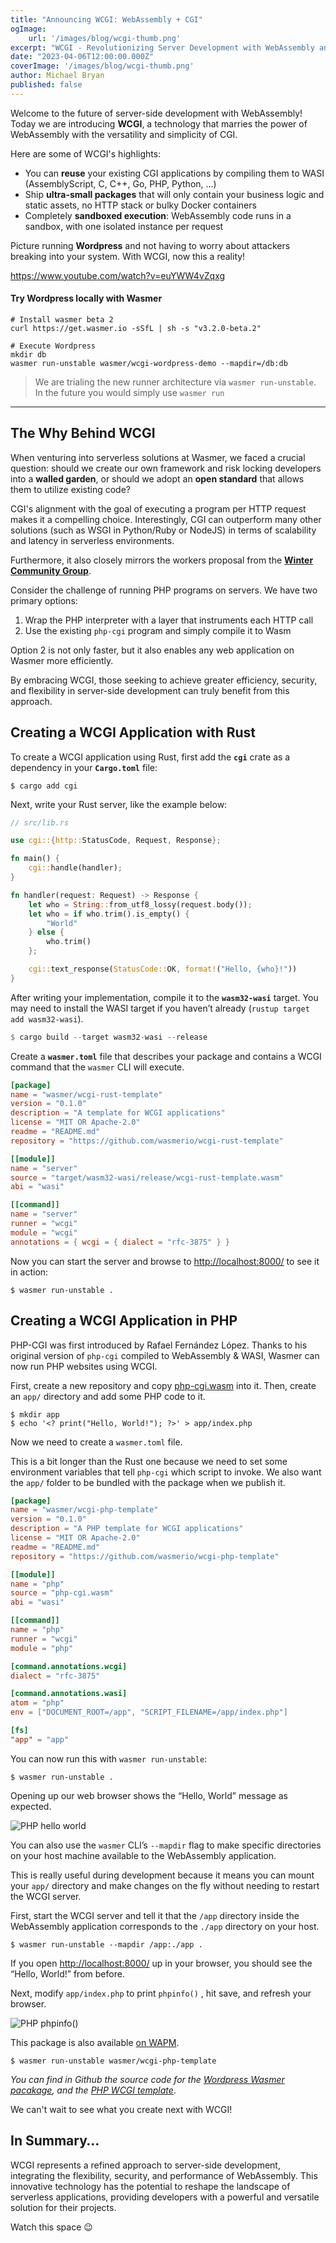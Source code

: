 ```yaml
---
title: "Announcing WCGI: WebAssembly + CGI"
ogImage: 
    url: '/images/blog/wcgi-thumb.png'
excerpt: "WCGI - Revolutionizing Server Development with WebAssembly and CGI"
date: "2023-04-06T12:00:00.000Z"
coverImage: '/images/blog/wcgi-thumb.png'
author: Michael Bryan
published: false
---
```


Welcome to the future of server-side development with WebAssembly!<br />
Today we are introducing **WCGI**, a technology that marries the power of WebAssembly with the
versatility and simplicity of CGI.

Here are some of WCGI's highlights:

- You can **reuse** your existing CGI applications by compiling them to WASI
  (AssemblyScript, C, C++, Go, PHP, Python, ...)
- Ship **ultra-small packages** that will only contain your business logic
  and static assets, no HTTP stack or bulky Docker containers
- Completely **sandboxed execution**: WebAssembly code runs in a sandbox, with one
  isolated instance per request


Picture running **Wordpress** and not having to worry about attackers breaking into
your system. With WCGI, now this a reality!


https://www.youtube.com/watch?v=euYWW4vZqxg

#### Try Wordpress locally with Wasmer

```shell
# Install wasmer beta 2
curl https://get.wasmer.io -sSfL | sh -s "v3.2.0-beta.2"

# Execute Wordpress
mkdir db
wasmer run-unstable wasmer/wcgi-wordpress-demo --mapdir=/db:db
```

> We are trialing the new runner architecture via `wasmer run-unstable`.
  In the future you would simply use `wasmer run`

----

## The Why Behind WCGI

When venturing into serverless solutions at Wasmer, we faced a crucial question:
should we create our own framework and risk locking developers into a **walled
garden**, or should we adopt an **open standard** that allows them to utilize existing
code?

CGI's alignment with the goal of executing a program per HTTP request makes it a
compelling choice. Interestingly, CGI can outperform many other solutions (such as WSGI in Python/Ruby or NodeJS) in terms of scalability and latency in serverless environments.

Furthermore, it also closely mirrors the workers proposal from the **[Winter
Community
Group](https://wintercg.org/)**.

Consider the challenge of running PHP programs on servers. We have two primary
options:

1. Wrap the PHP interpreter with a layer that instruments each HTTP call
2. Use the existing `php-cgi` program and simply compile it to Wasm

Option 2 is not only faster, but it also enables any web application on Wasmer
more efficiently.

By embracing WCGI, those seeking to achieve greater efficiency, security, and flexibility in server-side development can truly benefit from this approach.

## Creating a WCGI Application with Rust

To create a WCGI application using Rust, first add the **`cgi`** crate as a
dependency in your **`Cargo.toml`** file:

```shell
$ cargo add cgi
```

Next, write your Rust server, like the example below:

```rust
// src/lib.rs

use cgi::{http::StatusCode, Request, Response};

fn main() {
    cgi::handle(handler);
}

fn handler(request: Request) -> Response {
    let who = String::from_utf8_lossy(request.body());
    let who = if who.trim().is_empty() {
        "World"
    } else {
        who.trim()
    };

    cgi::text_response(StatusCode::OK, format!("Hello, {who}!"))
}
```

After writing your implementation, compile it to the **`wasm32-wasi`** target.
You may need to install the WASI target if you haven’t already (`rustup target
add wasm32-wasi`).

```rust
$ cargo build --target wasm32-wasi --release
```

Create a **`wasmer.toml`** file that describes your package and contains a WCGI
command that the `wasmer` CLI will execute.

```toml
[package]
name = "wasmer/wcgi-rust-template"
version = "0.1.0"
description = "A template for WCGI applications"
license = "MIT OR Apache-2.0"
readme = "README.md"
repository = "https://github.com/wasmerio/wcgi-rust-template"

[[module]]
name = "server"
source = "target/wasm32-wasi/release/wcgi-rust-template.wasm"
abi = "wasi"

[[command]]
name = "server"
runner = "wcgi"
module = "wcgi"
annotations = { wcgi = { dialect = "rfc-3875" } }
```

Now you can start the server and browse to
[http://localhost:8000/](http://localhost:8000/) to see it in action:

```shell
$ wasmer run-unstable .
```

## Creating a WCGI Application in PHP

PHP-CGI was first introduced by Rafael Fernández López.
Thanks to his original version of `php-cgi` compiled to WebAssembly & WASI,
Wasmer can now run PHP websites using WCGI.

First, create a new repository and copy
[php-cgi.wasm](https://github.com/wasmerio/wcgi-php-template/raw/main/php-cgi.wasm)
into it. Then, create an `app/` directory and add some PHP code to it.

```shell
$ mkdir app
$ echo '<? print("Hello, World!"); ?>' > app/index.php
```

Now we need to create a `wasmer.toml` file.

This is a bit longer than the Rust one because we need to set some environment
variables that tell `php-cgi` which script to invoke. We also want the `app/`
folder to be bundled with the package when we publish it.

```toml
[package]
name = "wasmer/wcgi-php-template"
version = "0.1.0"
description = "A PHP template for WCGI applications"
license = "MIT OR Apache-2.0"
readme = "README.md"
repository = "https://github.com/wasmerio/wcgi-php-template"

[[module]]
name = "php"
source = "php-cgi.wasm"
abi = "wasi"

[[command]]
name = "php"
runner = "wcgi"
module = "php"

[command.annotations.wcgi]
dialect = "rfc-3875"

[command.annotations.wasi]
atom = "php"
env = ["DOCUMENT_ROOT=/app", "SCRIPT_FILENAME=/app/index.php"]

[fs]
"app" = "app"
```

You can now run this with `wasmer run-unstable`:

```shell
$ wasmer run-unstable .
```

Opening up our web browser shows the “Hello, World” message as expected.

![PHP hello world](/images/blog/wcgi-php-hello-world.png)

You can also use the `wasmer` CLI’s `--mapdir` flag to make specific directories
on your host machine available to the WebAssembly application.

This is really useful during development because it means you can mount your
`app/` directory and make changes on the fly without needing to restart the WCGI
server.

First, start the WCGI server and tell it that the `/app` directory inside the
WebAssembly application corresponds to the `./app` directory on your host.

```shell
$ wasmer run-unstable --mapdir /app:./app .
```

If you open [http://localhost:8000/](http://localhost:8000/) up in your browser,
you should see the “Hello, World!” from before.

Next, modify `app/index.php` to print `phpinfo()` , hit save, and refresh your
browser.

![PHP phpinfo()](/images/blog/wcgi-phpinfo.png)

This package is also available [on WAPM](https://wapm.dev/wasmer/wcgi-php-template).

```shell
$ wasmer run-unstable wasmer/wcgi-php-template
```

*You can find in Github the source code for the [Wordpress Wasmer pacakage](https://github.com/wasmerio/wcgi-wordpress-demo), and the [PHP WCGI template](https://github.com/wasmerio/wcgi-php-template)*.

We can't wait to see what you create next with WCGI!

## In Summary…

WCGI represents a refined approach to server-side development, integrating the
flexibility, security, and performance of WebAssembly. This innovative
technology has the potential to reshape the landscape of serverless
applications, providing developers with a powerful and versatile solution for
their projects.

Watch this space 😉
